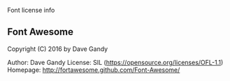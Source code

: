     
Font license info


## Font Awesome

   Copyright (C) 2016 by Dave Gandy

   Author:    Dave Gandy
   License:   SIL (https://opensource.org/licenses/OFL-1.1)
   Homepage:  http://fortawesome.github.com/Font-Awesome/


